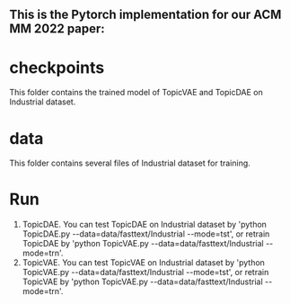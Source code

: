## This is the Pytorch implementation for our ACM MM 2022 paper:

# checkpoints
This folder contains the trained model of TopicVAE and TopicDAE on Industrial dataset.
# data
This folder contains several files of Industrial dataset for training.
# Run
1. TopicDAE.
    You can test TopicDAE on Industrial dataset by 'python TopicDAE.py --data=data/fasttext/Industrial --mode=tst', or retrain TopicDAE by 'python TopicVAE.py --data=data/fasttext/Industrial --mode=trn'.
2. TopicVAE.
    You can test TopicVAE on Industrial dataset by 'python TopicVAE.py --data=data/fasttext/Industrial --mode=tst', or retrain TopicVAE by 'python TopicVAE.py --data=data/fasttext/Industrial --mode=trn'.

